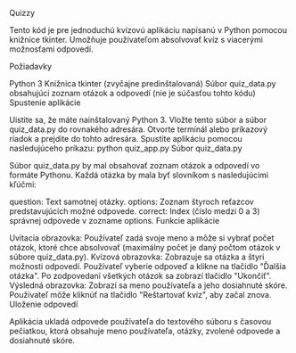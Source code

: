 Quizzy

Tento kód je pre jednoduchú kvízovú aplikáciu napísanú v Python pomocou knižnice tkinter. Umožňuje používateľom absolvovať kvíz s viacerými možnosťami odpovedí.

Požiadavky

Python 3
Knižnica tkinter (zvyčajne predinštalovaná)
Súbor quiz_data.py obsahujúci zoznam otázok a odpovedí (nie je súčasťou tohto kódu)
Spustenie aplikácie

Uistite sa, že máte nainštalovaný Python 3.
Vložte tento súbor a súbor quiz_data.py do rovnakého adresára.
Otvorte terminál alebo príkazový riadok a prejdite do tohto adresára.
Spustite aplikáciu pomocou nasledujúceho príkazu:
python quiz_app.py
Súbor quiz_data.py

Súbor quiz_data.py by mal obsahovať zoznam otázok a odpovedí vo formáte Pythonu. Každá otázka by mala byť slovníkom s nasledujúcimi kľúčmi:

question: Text samotnej otázky.
options: Zoznam štyroch reťazcov predstavujúcich možné odpovede.
correct: Index (číslo medzi 0 a 3) správnej odpovede v zozname options.
Funkcie aplikácie

Uvítacia obrazovka: Používateľ zadá svoje meno a môže si vybrať počet otázok, ktoré chce absolvovať (maximálny počet je daný počtom otázok v súbore quiz_data.py).
Kvízová obrazovka: Zobrazuje sa otázka a štyri možnosti odpovedí. Používateľ vyberie odpoveď a klikne na tlačidlo "Ďalšia otázka". Po zodpovedaní všetkých otázok sa zobrazí tlačidlo "Ukončiť".
Výsledná obrazovka: Zobrazí sa meno používateľa a jeho dosiahnuté skóre. Používateľ môže kliknúť na tlačidlo "Reštartovať kvíz", aby začal znova.
Uloženie odpovedí

Aplikácia ukladá odpovede používateľa do textového súboru s časovou pečiatkou, ktorá obsahuje meno používateľa, otázky, zvolené odpovede a dosiahnuté skóre.